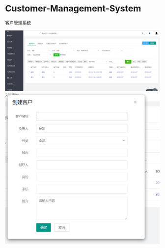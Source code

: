 # Customer-Management-System
客户管理系统


<img src="QQ图片20190220174956.png"/>
<img src="QQ图片20190220175016.png"/>
